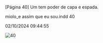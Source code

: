 [Página 40]
Um tem poder de
capa e espada.

miolo_e assim que eu sou.indd 40

02/10/2024 09:44:55

![40](./img/page_40-01.jpg)
